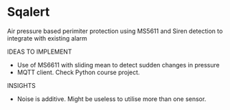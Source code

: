 # Sqalert
Air pressure based perimiter protection using MS5611
and Siren detection to integrate with existing alarm

IDEAS TO IMPLEMENT
- Use of MS6611 with sliding mean to detect sudden changes in pressure
- MQTT client. Check Python course project.

INSIGHTS
- Noise is additive. Might be useless to utilise more than one sensor.

